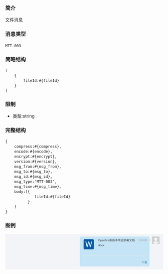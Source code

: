 ### 简介

文件消息

### 消息类型

`MTT-003`

### 简略结构
```
[
    {
        fileId:#{fileId}
    }
]
```
### 限制

- 类型:string

### 完整结构
```
{
    compress:#{compress},
    encode:#{encode},
    encrypt:#{encrypt},
    version:#{version},
    msg_from:#{msg_from},
    msg_to:#{msg_to},
    msg_id:#{msg_id},
    msg_type:'MTT-003',
    msg_time:#{msg_time},
    body:[{
             fileId:#{fileId}
          }
    ]
}
```

### 图例

![Alt text][demo]

[demo]:https://github.com/GepengCn/tlim/blob/dev/images/MTT_002.png?raw=true
